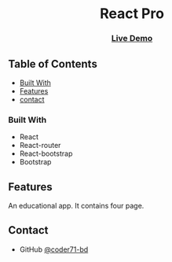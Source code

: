 <h1 align="center">React Pro</h1>

<div align="center">
  <h3>
  <!--add netlify link here-->
    <a href="https://reactpro-2021.netlify.app/">
      Live Demo
    </a>
  </h3>
</div>

<!-- TABLE OF CONTENTS -->

## Table of Contents

- [Built With](#built-with)
- [Features](#features)
- [contact](#contact)

### Built With

- React
- React-router
- React-bootstrap
- Bootstrap

## Features

An educational app. It contains four page.

## Contact

- GitHub [@coder71-bd](https://github.com/coder71-bd)
